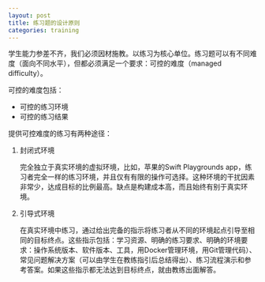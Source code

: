```yaml
---
layout: post
title: 练习题的设计原则
categories: training
---
```

学生能力参差不齐，我们必须因材施教。以练习为核心单位。练习题可以有不同难度（面向不同水平），但都必须满足一个要求：可控的难度（managed difficulty）。

可控的难度包括：

- 可控的练习环境
- 可控的练习结果

提供可控难度的练习有两种途径：

1. 封闭式环境

   完全独立于真实环境的虚拟环境，比如，苹果的Swift Playgrounds app，练习者完全一样的练习环境，并且仅有有限的操作可选择。这种环境的干扰因素非常少，达成目标的比例最高。缺点是构建成本高，而且始终有别于真实环境。

2. 引导式环境

   在真实环境中练习，通过给出完备的指示将练习者从不同的环境起点引导至相同的目标终点。这些指示包括：学习资源、明确的练习要求、明确的环境要求：操作系统版本、软件版本、工具，用Docker管理环境，用Git管理代码）、常见问题解决方案（可以由学生在教练指引后总结得出）、练习流程演示和参考答案。如果这些指示都无法达到目标终点，就由教练出面解答。
